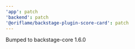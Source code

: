 ```yaml
---
'app': patch
'backend': patch
'@oriflame/backstage-plugin-score-card': patch
---
```


Bumped to backstage-core 1.6.0
